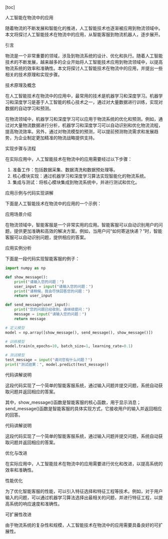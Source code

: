 
[toc]                    
                
                
人工智能在物流中的应用

随着物流的不断发展和智能化的推进，人工智能技术也逐渐被应用到物流领域中。本文将探讨人工智能技术在物流中的应用，从智能客服到物流机器人，逐步展开。

引言

物流是一个非常重要的领域，涉及到物流系统的设计、优化和执行。随着人工智能技术的不断发展，越来越多的企业开始将人工智能技术应用到物流领域中，以提高物流系统的效率和准确性。本文将探讨人工智能技术在物流中的应用，并提出一些相关的技术原理和实现步骤。

技术原理及概念

在人工智能技术在物流中的应用中，最常用的技术是机器学习和深度学习。机器学习和深度学习是基于人工智能的核心技术之一，通过对大量数据进行训练，实现对数据的自动学习和预测。

在物流领域中，机器学习和深度学习可以应用于物流系统的优化和预测。例如，通过对大量物流数据进行分析，机器学习和深度学习可以自动识别和优化物流流程，提高物流效率。另外，通过对物流模型的预测，可以提前预测物流需求和发展趋势，为企业制定更加精准的物流战略提供支持。

实现步骤与流程

在实际应用中，人工智能技术在物流中的应用需要经过以下步骤：

1. 准备工作：包括数据采集、数据清洗和数据预处理等。
2. 核心模块实现：通过机器学习和深度学习算法实现智能化的物流系统。
3. 集成与测试：将核心模块集成到物流系统中，并进行测试和优化。

应用示例与代码实现讲解

下面是人工智能技术在物流中的应用的一个示例：

应用场景介绍

在物流领域中，智能客服是一个非常实用的应用。智能客服可以自动识别用户的问题，提供更加准确和高效的解决方案。例如，当用户问“如何寄送快递？”时，智能客服可以自动识别问题，提供相应的答案。

应用实例分析

下面是一段代码实现智能客服的例子：

```python
import numpy as np

def show_message():
    print("请输入您的问题：")
    user_input = input("请输入您的问题：")
    print("请稍候，我会尽快回答您的问题：")
    return user_input

def send_message(user_input):
    print("您的问题已经收到，请继续提问：")
    message = input("请输入您的问题：")
    return message

# 定义模型
model = np.array([show_message(), send_message(), show_message()])

# 训练模型
model.train(n_epochs=10, batch_size=1, learning_rate=0.1)

# 测试模型
test_message = input("请问您有什么问题？")
print("测试结果：", model.predict(test_message))
```


代码讲解说明

这段代码实现了一个简单的智能客服系统，通过输入问题并提交问题，系统自动获取问题并返回相应的答案。

其中，show_message()函数是智能客服的核心函数，用于显示消息；send_message()函数是智能客服的具体实现方式，它接收用户的输入并返回相应的回答。

代码讲解说明

这段代码实现了一个简单的智能客服系统，通过输入问题并提交问题，系统自动获取问题并返回相应的答案。

优化与改进

在实际应用中，人工智能技术在物流中的应用需要进行优化和改进，以提高系统的效率和准确性。

性能优化

为了优化智能客服的性能，可以引入特征选择和特征工程等技术。例如，对于用户输入的问题，可以通过机器学习算法选择出最相关的问题，并进行特征工程，以提高系统的响应速度和准确性。

可扩展性改进

由于物流系统的复杂性和规模，人工智能技术在物流中的应用需要具备良好的可扩展性。

